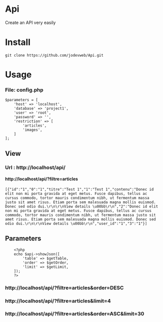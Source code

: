 # Api

Create an API very easily

# Install

```
git clone https://github.com/jodevweb/Api.git
```

# Usage

### File: config.php

```
$parameters = [
    'host' => 'localhost',
    'database' => 'project1',
    'user' => 'root',
    'password' => '',
    'restriction' => [
        'articles',
        'images',
    ]
];
```

## View

### Url : http://localhost/api/


#### http://localhost/api/?filtre=articles

```
[{"id":"1","0":"1","titre":"Test 1","1":"Test 1","contenu":"Donec id elit non mi porta gravida at eget metus. Fusce dapibus, tellus ac cursus commodo, tortor mauris condimentum nibh, ut fermentum massa justo sit amet risus. Etiam porta sem malesuada magna mollis euismod. Donec sed odio dui.\r\n\r\nView details \u00bb\r\n","2":"Donec id elit non mi porta gravida at eget metus. Fusce dapibus, tellus ac cursus commodo, tortor mauris condimentum nibh, ut fermentum massa justo sit amet risus. Etiam porta sem malesuada magna mollis euismod. Donec sed odio dui.\r\n\r\nView details \u00bb\r\n","user_id":"1","3":"1"}]
```

## Parameters

```
    <?php
    echo $api->showJson([
        'table' => $getTable,
        'order' => $getOrder,
        'limit' => $getLimit,
    ]);
    ?>
```

### http://localhost/api/?filtre=articles&order=DESC
### http://localhost/api/?filtre=articles&limit=4
### http://localhost/api/?filtre=articles&order=ASC&limit=30